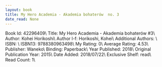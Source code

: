 ```yaml
---
layout: book
title: My Hero Academia - Akademia bohaterów  no. 3
date_read: None
---
```


Book Id: 42296409\ 
Title: My Hero Academia - Akademia bohaterów #3\ 
Author: Kohei Horikoshi\ 
Author l-f: Horikoshi, Kohei\ 
Additional Authors: \ 
ISBN: \ 
ISBN13: 9788380963498\ 
My Rating: 0\ 
Average Rating: 4.53\ 
Publisher: Waneko\ 
Binding: Paperback\ 
Year Published: 2018\ 
Original Publication Year: 2015\ 
Date Added: 2018/07/22\ 
Exclusive Shelf: read\ 
Read Count: 1\ 

